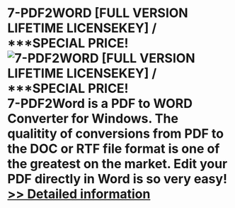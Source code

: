 # 7-PDF2WORD [FULL VERSION LIFETIME LICENSEKEY] / ***SPECIAL PRICE!<br />![7-PDF2WORD [FULL VERSION LIFETIME LICENSEKEY] / ***SPECIAL PRICE!](https://mycommerce.akamaized.net/api/pimages/P300486371/BIG/300486371.JPG)<br />7-PDF2Word is a PDF to WORD Converter for Windows. The qualitity of conversions from PDF to the DOC or RTF file format is one of the greatest on the market. Edit your PDF directly in Word is so very easy!<br />[>> Detailed information](https://secure.shareit.com/shareit/product.html?productid=300486371&affiliateid=200057808)